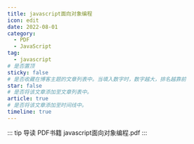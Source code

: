 ```yaml
---
title: javascript面向对象编程
icon: edit
date: 2022-08-01
category:
  - PDF
  - JavaScript
tag:
  - javascript
# 是否置顶
sticky: false
# 是否收藏在博客主题的文章列表中。当填入数字时，数字越大，排名越靠前
star: false
# 是否将该文章添加至文章列表中。
article: true
# 是否将该文章添加至时间线中。
timeline: true
---
```

::: tip 导读
PDF书籍 javascript面向对象编程.pdf
:::
<!-- more -->


<PDF url="https://lc-gluttony.s3.amazonaws.com/LfQUMiHwWA4l/xwVPHp92KwanhJOAm1hi3yv6328o9QIV/javascript%E9%9D%A2%E5%90%91%E5%AF%B9%E8%B1%A1%E7%BC%96%E7%A8%8B.pdf" />